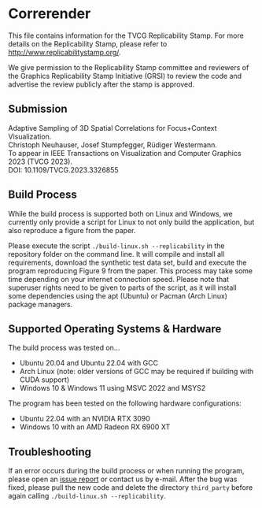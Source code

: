# Correrender

This file contains information for the TVCG Replicability Stamp. For more details on the Replicability Stamp,
please refer to http://www.replicabilitystamp.org/.

We give permission to the Replicability Stamp committee and reviewers of the Graphics Replicability Stamp Initiative
(GRSI) to review the code and advertise the review publicly after the stamp is approved.


## Submission

Adaptive Sampling of 3D Spatial Correlations for Focus+Context Visualization. \
Christoph Neuhauser, Josef Stumpfegger, Rüdiger Westermann. \
To appear in IEEE Transactions on Visualization and Computer Graphics 2023 (TVCG 2023). \
DOI: 10.1109/TVCG.2023.3326855


## Build Process

While the build process is supported both on Linux and Windows, we currently only provide a script for Linux to not
only build the application, but also reproduce a figure from the paper.

Please execute the script `./build-linux.sh --replicability` in the repository folder on the command line.
It will compile and install all requirements, download the synthetic test data set, build and execute the program
reproducing Figure 9 from the paper.
This process may take some time depending on your internet connection speed. Please note that superuser rights need to
be given to parts of the script, as it will install some dependencies using the apt (Ubuntu) or Pacman (Arch Linux)
package managers.


## Supported Operating Systems & Hardware

The build process was tested on...
- Ubuntu 20.04 and Ubuntu 22.04 with GCC
- Arch Linux (note: older versions of GCC may be required if building with CUDA support)
- Windows 10 & Windows 11 using MSVC 2022 and MSYS2

The program has been tested on the following hardware configurations:
- Ubuntu 22.04 with an NVIDIA RTX 3090
- Windows 10 with an AMD Radeon RX 6900 XT


## Troubleshooting

If an error occurs during the build process or when running the program, please open an [issue report](https://github.com/chrismile/Correrender/issues)
or contact us by e-mail. After the bug was fixed, please pull the new code and delete the directory `third_party`
before again calling `./build-linux.sh --replicability`.
